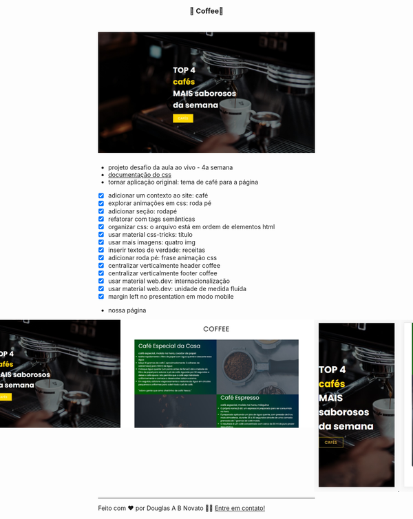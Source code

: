 
<h3 align="center"> 
	🚧 Coffee🚀
</h3> 

<h1 align="center">
    <img alt="Um site para uma cafeteria" title="#Coffee🚀" src="./.github/1-presentation.jpg" />
</h1>

- projeto desafio da aula ao vivo - 4a semana
- [documentação do css](https://developer.mozilla.org/en-US/docs/Web/CSS) 
- tornar aplicação original: tema de café para a página
- [x] adicionar um contexto ao site: café
- [x] explorar animações em css: roda pé
- [x] adicionar seção: rodapé
- [x] refatorar com tags semânticas
- [x] organizar css: o arquivo está em ordem de elementos html
- [x] usar material css-tricks: título
- [x] usar mais imagens: quatro img
- [x] inserir textos de verdade: receitas
- [x] adicionar roda pé: frase animação css
- [x] centralizar verticalmente header coffee
- [x] centralizar verticalmente footer coffee
- [x] usar material web.dev: internacionalização
- [x] usar material web.dev: unidade de medida fluída
- [x] margin left no presentation em modo mobile

- nossa página
<p align="center" style="display: flex; align-items: flex-start; justify-content: center;">  
<img alt="Um site para uma cafeteria" title="#Coffee🚀" src="./.github/1-presentation.jpg" width="450px"/>
<img alt="Um site para uma cafeteria" title="#Coffee🚀" src="./.github/2-coffee.jpg" width="450px"/>
<img alt="Um site para uma cafeteria" title="#Coffee🚀" src="./.github/3-presentation.jpg" height="400px"/>
<img alt="Um site para uma cafeteria" title="#Coffee🚀" src="./.github/4-footer.jpg" height="400px"/>
</p>

--- 

Feito com ❤️ por Douglas A B Novato 👋🏽 [Entre em contato!](https://www.linkedin.com/in/douglasabnovato/)